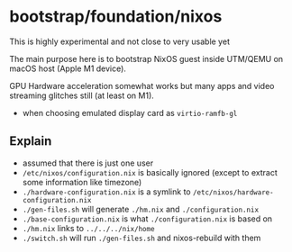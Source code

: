 # bootstrap/foundation/nixos
This is highly experimental and not close to very usable yet

The main purpose here is to bootstrap NixOS guest inside UTM/QEMU on macOS host (Apple M1 device).

GPU Hardware acceleration somewhat works but many apps and video streaming glitches still (at least on M1).
- when choosing emulated display card as `virtio-ramfb-gl`

## Explain
- assumed that there is just one user
- `/etc/nixos/configuration.nix` is basically ignored (except to extract some information like timezone)
- `./hardware-configuration.nix` is a symlink to `/etc/nixos/hardware-configuration.nix`
- `./gen-files.sh` will generate `./hm.nix` and `./configuration.nix`
- `./base-configuration.nix` is what `./configuration.nix` is based on
- `./hm.nix` links to `../../../nix/home`
- `./switch.sh` will run `./gen-files.sh` and nixos-rebuild with them
